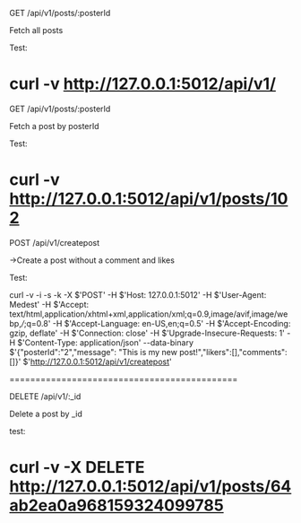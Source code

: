 GET /api/v1/posts/:posterId

Fetch all posts

Test:

curl -v http://127.0.0.1:5012/api/v1/
============================================
GET /api/v1/posts/:posterId

Fetch a post by posterId

Test:

curl -v http://127.0.0.1:5012/api/v1/posts/102
============================================
POST /api/v1/createpost

->Create a post without a comment and likes

Test:

curl -v -i -s -k -X $'POST'     -H $'Host: 127.0.0.1:5012' -H $'User-Agent: Medest' -H $'Accept: text/html,application/xhtml+xml,application/xml;q=0.9,image/avif,image/webp,*/*;q=0.8' -H $'Accept-Language: en-US,en;q=0.5' -H $'Accept-Encoding: gzip, deflate' -H $'Connection: close' -H $'Upgrade-Insecure-Requests: 1' -H $'Content-Type: application/json' --data-binary $'{\"posterId\":\"2\",\"message\": \"This is my new post!\",\"likers\":[],\"comments\":[]}'     $'http://127.0.0.1:5012/api/v1/createpost'

============================================

DELETE /api/v1/:_id

Delete a post by _id

test:

curl -v -X DELETE http://127.0.0.1:5012/api/v1/posts/64ab2ea0a968159324099785
============================================

